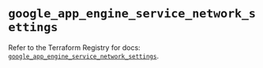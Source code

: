 # `google_app_engine_service_network_settings`

Refer to the Terraform Registry for docs: [`google_app_engine_service_network_settings`](https://registry.terraform.io/providers/hashicorp/google-beta/5.28.0/docs/resources/google_app_engine_service_network_settings).
